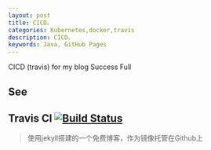 ```yaml
---
layout: post
title: CICD。
categories: Kubernetes,docker,travis
description: CICD。
keywords: Java, GitHub Pages
---
```


CICD (travis) for my blog Success Full

## See


## Travis CI [![Build Status](https://travis-ci.org/zmatsh/zmatsh.github.io.svg?branch=master)](https://travis-ci.org/zmatsh/zmatsh.github.io)

> 使用jekyll搭建的一个免费博客，作为镜像托管在Github上

